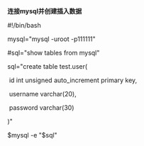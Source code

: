 **连接mysql并创建插入数据**

\#!/bin/bash

mysql="mysql -uroot -p111111"

\#sql="show tables from mysql"

sql="create table test.user(

​        id int unsigned auto_increment primary key,

​        username varchar(20),

​        password varchar(30)

)"

$mysql -e "$sql"